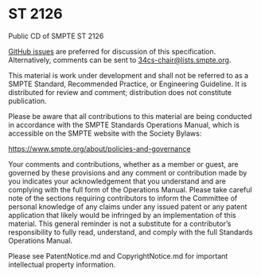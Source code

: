 # ST 2126
Public CD of SMPTE ST 2126

[GitHub issues](https://github.com/SMPTE/st2126/issues) are preferred for discussion of this specification. Alternatively, comments can be sent to 34cs-chair@lists.smpte.org.

This material is work under development and shall not be referred to as a SMPTE Standard, Recommended Practice, or Engineering Guideline. It is distributed for review and comment; distribution does not constitute publication.

Please be aware that all contributions to this material are being conducted in accordance with the SMPTE
Standards Operations Manual, which is accessible on the SMPTE website with the Society Bylaws:

https://www.smpte.org/about/policies-and-governance

Your comments and contributions, whether as a member or guest, are governed by these provisions and
any comment or contribution made by you indicates your acknowledgement that you understand and are
complying with the full form of the Operations Manual. Please take careful note of the sections requiring
contributors to inform the Committee of personal knowledge of any claims under any issued patent or any
patent application that likely would be infringed by an implementation of this material. This general
reminder is not a substitute for a contributor’s responsibility to fully read, understand, and comply with the
full Standards Operations Manual.

Please see PatentNotice.md and CopyrightNotice.md for important intellectual property information.
